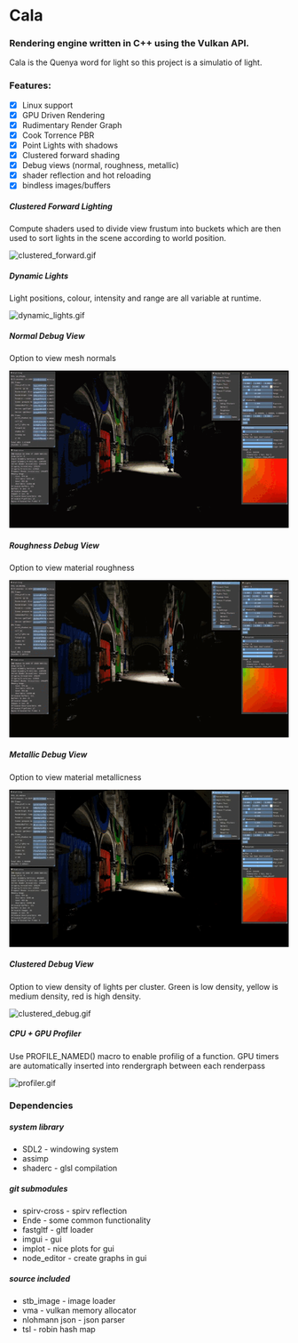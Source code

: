 # Cala

### Rendering engine written in C++ using the Vulkan API.

Cala is the Quenya word for light so this project is a simulatio of light.

### Features:
- [x] Linux support
- [x] GPU Driven Rendering
- [x] Rudimentary Render Graph
- [x] Cook Torrence PBR
- [x] Point Lights with shadows
- [x] Clustered forward shading
- [x] Debug views (normal, roughness, metallic)
- [x] shader reflection and hot reloading
- [x] bindless images/buffers

##### Clustered Forward Lighting
Compute shaders used to divide view frustum into buckets which are then used to sort lights in the scene according to world position.

![clustered_forward.gif](res/gifs/clustered_forward.gif)

##### Dynamic Lights
Light positions, colour, intensity and range are all variable at runtime.

![dynamic_lights.gif](res/gifs/dynamic_lights.gif)

##### Normal Debug View
Option to view mesh normals

![normal_view.gif](res/gifs/normal_view.gif)
##### Roughness Debug View
Option to view material roughness

![roughness_view.gif](res/gifs/roughness_view.gif)
##### Metallic Debug View
Option to view material metallicness

![metallic_view.gif](res/gifs/metallic_view.gif)
##### Clustered Debug View
Option to view density of lights per cluster. Green is low density, yellow is medium density, red is high density. 

![clustered_debug.gif](res/gifs/clustered_debug.gif)

##### CPU + GPU Profiler
Use PROFILE_NAMED() macro to enable profilig of a function. GPU timers are automatically inserted into rendergraph between each renderpass

![profiler.gif](res/gifs/profiler.gif)


### Dependencies
##### system library
- SDL2 - windowing system
- assimp
- shaderc - glsl compilation

##### git submodules
- spirv-cross - spirv reflection
- Ende - some common functionality
- fastgltf - gltf loader
- imgui - gui
- implot - nice plots for gui
- node_editor - create graphs in gui

##### source included
- stb_image - image loader
- vma - vulkan memory allocator
- nlohmann json - json parser
- tsl - robin hash map